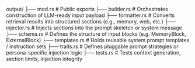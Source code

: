 output/
├── mod.rs # Public exports
├── builder.rs # Orchestrates construction of LLM-ready input payload
├── formatter.rs # Converts retrieval results into structured sections (e.g., memory, web, etc.)
├── injector.rs # Injects sections into the prompt skeleton or system message
├── schema.rs # Defines the structure of input blocks (e.g. MemoryBlock, ExternalBlock)
├── templates.rs # Holds reusable system prompt templates / instruction sets
├── traits.rs # Defines pluggable prompt strategies or persona-specific injection logic
├── tests.rs # Tests context generation, section limits, injection integrity
